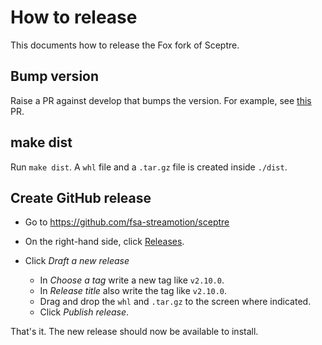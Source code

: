 # How to release

This documents how to release the Fox fork of Sceptre.

## Bump version

Raise a PR against develop that bumps the version. For example, see [this](https://github.com/fsa-streamotion/sceptre/pull/24) PR.

## make dist

Run `make dist`. A `whl` file and a `.tar.gz` file is created inside `./dist`.

## Create GitHub release

- Go to https://github.com/fsa-streamotion/sceptre

- On the right-hand side, click [Releases](https://github.com/fsa-streamotion/sceptre/releases).

- Click *Draft a new release*

    * In *Choose a tag* write a new tag like `v2.10.0`.
    * In *Release title* also write the tag like `v2.10.0`.
    * Drag and drop the `whl` and `.tar.gz` to the screen where indicated.
    * Click *Publish release*.

That's it. The new release should now be available to install.
